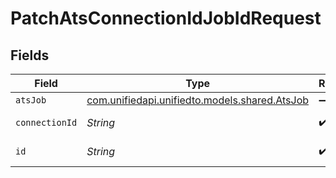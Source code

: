 # PatchAtsConnectionIdJobIdRequest


## Fields

| Field                                                                          | Type                                                                           | Required                                                                       | Description                                                                    |
| ------------------------------------------------------------------------------ | ------------------------------------------------------------------------------ | ------------------------------------------------------------------------------ | ------------------------------------------------------------------------------ |
| `atsJob`                                                                       | [com.unifiedapi.unifiedto.models.shared.AtsJob](../../models/shared/AtsJob.md) | :heavy_minus_sign:                                                             | N/A                                                                            |
| `connectionId`                                                                 | *String*                                                                       | :heavy_check_mark:                                                             | ID of the connection                                                           |
| `id`                                                                           | *String*                                                                       | :heavy_check_mark:                                                             | ID of the Job                                                                  |